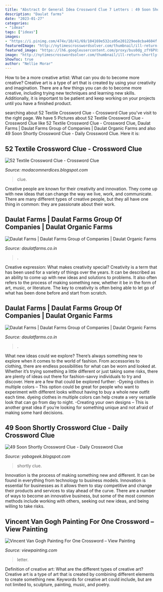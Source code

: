 ```yaml
---
title: "Abstract Or General Idea Crossword Clue 7 Letters : 49 Soon Shortly Crossword Clue"
description: "Daulat farms"
date: "2023-01-27"
categories:
- "ideas"
tags: ["ideas"]
images:
- "https://i.pinimg.com/474x/10/41/69/104169e532ca95e201229ee8cba4604f.jpg"
featuredImage: "http://nytimescrosswordsolver.com/thumbnail/ill-return-shortly-in-a-text.png"
featured_image: "https://lh6.googleusercontent.com/proxy/bus0dg_zfY6PVxJwjDELspDcZ8kaWiYempTAWuIajI3YnT4tYeGjir4oVmvCPpR1nsRKotNNIe4SbjyatCUbc8iSvFJO9-qf6Z56k1hR=w1200-h630-p-k-no-nu"
image: "http://nytimescrosswordsolver.com/thumbnail/ill-return-shortly-in-a-text.png"
ShowToc: true
author: "Nellie Morar"
---
```



How to be a more creative artist: What can you do to become more creative?
Creative art is a type of art that is created by using your creativity and imagination. There are a few things you can do to become more creative, including trying new techniques and learning new skills. Additionally, it is important to be patient and keep working on your projects until you have a finished product.

	

		
searching about 52 Textile Crossword Clue - Crossword Clue you've visit to the right page. We have 5 Pictures about 52 Textile Crossword Clue - Crossword Clue like 52 Textile Crossword Clue - Crossword Clue, Daulat Farms | Daulat Farms Group of Companies | Daulat Organic Farms and also 49 Soon Shortly Crossword Clue - Daily Crossword Clue. Here it is:
		
    
## 52 Textile Crossword Clue - Crossword Clue

<img loading=lazy src="https://lh6.googleusercontent.com/proxy/bus0dg_zfY6PVxJwjDELspDcZ8kaWiYempTAWuIajI3YnT4tYeGjir4oVmvCPpR1nsRKotNNIe4SbjyatCUbc8iSvFJO9-qf6Z56k1hR=w1200-h630-p-k-no-nu" onerror="this.onerror=null;this.src='https://tse2.mm.bing.net/th?id=OIP.xQJYdBQ8GSlzZCf6c1hx3gHaFt&amp;pid=15.1';" alt="52 Textile Crossword Clue - Crossword Clue">

_Source: modacomnerdices.blogspot.com_

>clue. 

	

Creative people are known for their creativity and innovation. They come up with new ideas that can change the way we live, work, and communicate. There are many different types of creative people, but they all have one thing in common: they are passionate about their work.

    
## Daulat Farms | Daulat Farms Group Of Companies | Daulat Organic Farms

<img loading=lazy src="https://img1.wsimg.com/isteam/ip/04433131-cbb7-4d56-8eab-043900564722/20200712_033734.jpg/:/cr=t:0%25,l:0%25,w:100%25,h:100%25/rs=w:1023,cg:true/rs=h:100" onerror="this.onerror=null;this.src='https://tse2.mm.bing.net/th?id=OIP.hCTdjkd984My8SWEaZMpugAAAA&amp;pid=15.1';" alt="Daulat Farms | Daulat Farms Group of Companies | Daulat Organic Farms">

_Source: daulatfarms.co.in_

>. 

	

Creative expression: What makes creativity special?
Creativity is a term that has been used for a variety of things over the years. It can be described as an ability to come up with new ideas and solutions to problems. It also often refers to the process of making something new, whether it be in the form of art, music, or literature. The key to creativity is often being able to let go of what has been done before and start from scratch.

    
## Daulat Farms | Daulat Farms Group Of Companies | Daulat Organic Farms

<img loading=lazy src="https://img1.wsimg.com/isteam/ip/04433131-cbb7-4d56-8eab-043900564722/logo/62182fd7-c82f-4299-b13b-37d25eb795ac.png/:/rs=h:92,cg:true,m/qt=q:95" onerror="this.onerror=null;this.src='https://tse4.mm.bing.net/th?id=OIP.cuMTJoeKe1NXpgjcXiksTAAAAA&amp;pid=15.1';" alt="Daulat Farms | Daulat Farms Group of Companies | Daulat Organic Farms">

_Source: daulatfarms.co.in_

>. 

	

What new ideas could we explore?
There’s always something new to explore when it comes to the world of fashion. From accessories to clothing, there are endless possibilities for what can be worn and looked at. Whether it’s trying something a little different or just taking some risks, there are plenty of ideas out there for fashion-savvy individuals to try and discover. Here are a few that could be explored further: 
-Dyeing clothes in multiple colors – This option could be great for people who want to experiment with different looks without having to buy a whole new outfit each time. dyeing clothes in multiple colors can help create a very versatile look that can go from day to night. 
-Creating your own designs – This is another great idea if you’re looking for something unique and not afraid of making some hard decisions.

    
## 49 Soon Shortly Crossword Clue - Daily Crossword Clue

<img loading=lazy src="http://nytimescrosswordsolver.com/thumbnail/ill-return-shortly-in-a-text.png" onerror="this.onerror=null;this.src='https://tse3.mm.bing.net/th?id=OIP.8JuZjmC44-T6SSL576IeHgHaC5&amp;pid=15.1';" alt="49 Soon Shortly Crossword Clue - Daily Crossword Clue">

_Source: yabageek.blogspot.com_

>shortly clue. 

	

Innovation is the process of making something new and different. It can be found in everything from technology to business models. Innovation is essential for businesses as it allows them to stay competitive and change their products and services to stay ahead of the curve. There are a number of ways to become an innovative business, but some of the most common methods include working with others, seeking out new ideas, and being willing to take risks.

    
## Vincent Van Gogh Painting For One Crossword – View Painting

<img loading=lazy src="https://i.pinimg.com/474x/10/41/69/104169e532ca95e201229ee8cba4604f.jpg" onerror="this.onerror=null;this.src='https://tse3.mm.bing.net/th?id=OIP.gxNYh3fYMChGAin6MLehkQAAAA&amp;pid=15.1';" alt="Vincent Van Gogh Painting For One Crossword – View Painting">

_Source: viewpainting.com_

>letter. 

	

Definition of creative art: What are the different types of creative art?
Creative art is a type of art that is created by combining different elements to create something new. Keywords for creative art could include, but are not limited to, sculpture, painting, music, and poetry.

